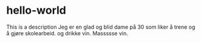 # hello-world
This is a description
Jeg er en glad og blid dame på 30 som liker å trene og å gjøre skolearbeid. og drikke vin. Massssse vin. 
